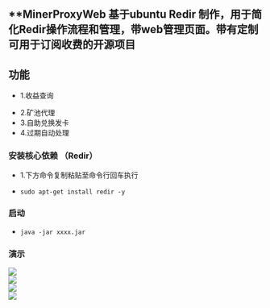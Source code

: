 **MinerProxyWeb 基于ubuntu Redir 制作，用于简化Redir操作流程和管理，带web管理页面。带有定制可用于订阅收费的开源项目
---

## 功能

- 1.收益查询
+ 2.矿池代理
+ 3.自助兑换发卡
+ 4.过期自动处理

### 安装核心依赖 （Redir）

+ 1.下方命令复制粘贴至命令行回车执行

+ `sudo apt-get install redir -y`

### 启动

+ `
java -jar xxxx.jar
`

### 演示

<div style="align: center">
<img src="https://i.postimg.cc/Y9f5pKts/065-AD1-CE-6-D41-49-BB-BB69-DF17555324-DE.jpg"/>
</div>
<div style="align: center">
<img src="https://i.postimg.cc/tgP0Mnwy/3-D09-D1-C8-5-A45-4293-BB86-F543870-AFC76.jpg"/>
</div>
<div style="align: center">
<img src="https://i.postimg.cc/RhSjhsFV/5-F6-C12-C9-B79-B-4598-8839-BF87-D524-E706.jpg"/>
</div>
<div style="align: center">
<img src="https://i.postimg.cc/vBsRFHwn/ACC24-B69-AE62-4-F79-A03-E-9-A5-E706-EDE70.jpg"/>
</div>

